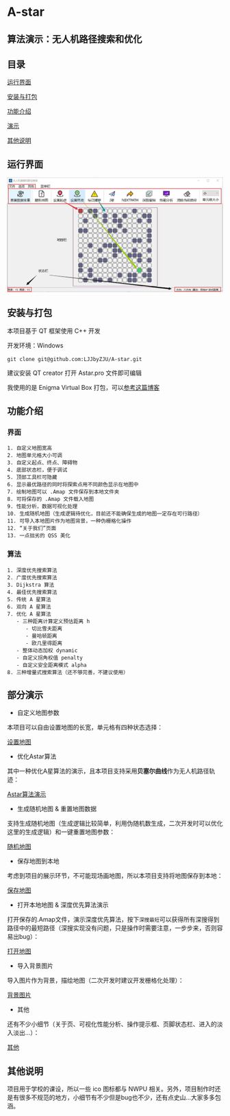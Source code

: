 # A-star

## 算法演示：无人机路径搜索和优化

## 目录

[运行界面](#运行界面)

[安装与打包](#安装与打包)

[功能介绍](#功能介绍)

[演示](#部分演示)

[其他说明](#其他说明)

## 运行界面

![界面](./RDME_IMG/界面.jpg)

## 安装与打包

本项目基于 QT 框架使用 C++ 开发

开发环境：Windows

```
git clone git@github.com:LJJbyZJU/A-star.git
```

建议安装 QT creator 打开 Astar.pro 文件即可编辑

我使用的是 Enigma Virtual Box 打包，可以[参考这篇博客](https://blog.csdn.net/qq_40994692/article/details/113880198)

## 功能介绍

### 界面

```
1. 自定义地图宽高
2. 地图单元格大小可调
3. 自定义起点、终点、障碍物
4. 底部状态栏，便于调试
5. 顶部工具栏可隐藏
6. 显示最优路径的同时将探索点用不同颜色显示在地图中
7. 绘制地图可以 .Amap 文件保存到本地文件夹
8. 可将保存的 .Amap 文件载入地图
9. 性能分析，数据可视化处理
10. 生成随机地图（生成逻辑待优化，目前还不能确保生成的地图一定存在可行路径）
11. 可导入本地图片作为地图背景，一种伪栅格化操作
12. “关于我们”页面
13. 一点拙劣的 QSS 美化
```

### 算法

```
1. 深度优先搜索算法
2. 广度优先搜索算法
3. Dijkstra 算法
4. 最佳优先搜索算法
5. 传统 A 星算法
6. 双向 A 星算法
7. 优化 A 星算法
   - 三种距离计算定义预估距离 h
      - 切比雪夫距离
      - 曼哈顿距离
      - 欧几里得距离
   - 整体动态加权 dynamic
   - 自定义拐角权值 penalty
   - 自定义安全距离模式 alpha
8. 三种增量式搜索算法（还不够完善，不建议使用）
```

## 部分演示

- 自定义地图参数

本项目可以自由设置地图的长宽，单元格有四种状态选择：

[设置地图](./RDME_IMG/Astar_gif/设置地图.gif)

- 优化Astar算法

其中一种优化A星算法的演示，且本项目支持采用**贝塞尔曲线**作为无人机路径轨迹：

[Astar算法演示](./RDME_IMG/Astar_gif/A星&贝塞尔.gif)

- 生成随机地图 & 重置地图数据

支持生成随机地图（生成逻辑比较简单，利用伪随机数生成，二次开发时可以优化这里的生成逻辑）和一键重置地图参数：

[随机地图](./RDME_IMG/Astar_gif/随机地图.gif)

- 保存地图到本地

考虑到项目的展示环节，不可能现场画地图，所以本项目支持将地图保存到本地：

[保存地图](./RDME_IMG/Astar_gif/保存地图.gif)

- 打开本地地图 & 深度优先算法演示

打开保存的.Amap文件，演示深度优先算法，按下`深搜最短`可以获得所有深搜得到路径中的最短路径（深搜实现没有问题，只是操作时需要注意，一步步来，否则容易出bug）：

[打开地图](./RDME_IMG/Astar_gif/深搜.gif)

- 导入背景图片

导入图片作为背景，描绘地图（二次开发时建议开发栅格化处理）：

[背景图片](./RDME_IMG/Astar_gif/打开&清除背景.gif)

- 其他

还有不少小细节（关于页、可视化性能分析、操作提示框、页脚状态栏、进入的淡入淡出...）：

[其他](./RDME_IMG/Astar_gif/其他.gif)

## 其他说明

项目用于学校的课设，所以一些 ico 图标都与 NWPU 相关。另外，项目制作时还是有很多不规范的地方，小细节有不少但是bug也不少，还有点史山...大家多多包涵。